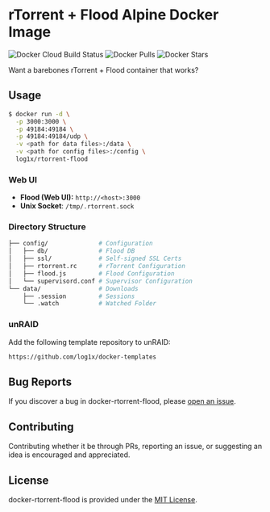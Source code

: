 # rTorrent + Flood Alpine Docker Image

![Docker Cloud Build Status](https://img.shields.io/docker/cloud/build/log1x/rtorrent-flood?style=flat-square)
![Docker Pulls](https://img.shields.io/docker/pulls/log1x/rtorrent-flood?style=flat-square)
![Docker Stars](https://img.shields.io/docker/stars/log1x/rtorrent-flood?style=flat-square)

Want a barebones rTorrent + Flood container that works?

## Usage

```bash
$ docker run -d \
  -p 3000:3000 \
  -p 49184:49184 \
  -p 49184:49184/udp \
  -v <path for data files>:/data \
  -v <path for config files>:/config \
  log1x/rtorrent-flood
```

### Web UI

- **Flood (Web UI):** `http://<host>:3000`
- **Unix Socket**: `/tmp/.rtorrent.sock`

### Directory Structure

```bash
├── config/              # Configuration
│   ├── db/              # Flood DB  
│   ├── ssl/             # Self-signed SSL Certs
│   ├── rtorrent.rc      # rTorrent Configuration
│   ├── flood.js         # Flood Configuration
│   └── supervisord.conf # Supervisor Configuration
└── data/                # Downloads
    ├── .session         # Sessions
    └── .watch           # Watched Folder
```

### unRAID

Add the following template repository to unRAID:

```sh
https://github.com/log1x/docker-templates
```

## Bug Reports

If you discover a bug in docker-rtorrent-flood, please [open an issue](https://github.com/log1x/docker-rtorrent-flood/issues).

## Contributing

Contributing whether it be through PRs, reporting an issue, or suggesting an idea is encouraged and appreciated.

## License

docker-rtorrent-flood is provided under the [MIT License](https://github.com/log1x/docker-rtorrent-flood/blob/master/LICENSE.md).

